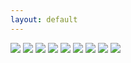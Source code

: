 ```yaml
---
layout: default
---
```


![](https://usc-isi.github.io/sarfire/assets/images/title.png)
![](https://usc-isi.github.io/sarfire/assets/images/wf_slide.png)
![](https://usc-isi.github.io/sarfire/assets/images/sar_slide.png)
![](https://usc-isi.github.io/sarfire/assets/images/pipeline_slide.png)
![](https://usc-isi.github.io/sarfire/assets/images/image_formation.png)
![](https://usc-isi.github.io/sarfire/assets/images/iq_comparison.png)
![](https://usc-isi.github.io/sarfire/assets/images/fire_radar.png)
![](https://usc-isi.github.io/sarfire/assets/images/change_detect_2.png)
![](https://usc-isi.github.io/sarfire/assets/images/big_picture.png)
